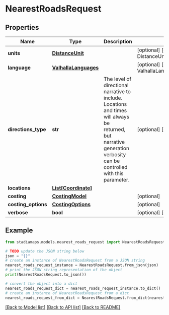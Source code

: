 # NearestRoadsRequest


## Properties

Name | Type | Description | Notes
------------ | ------------- | ------------- | -------------
**units** | [**DistanceUnit**](DistanceUnit.md) |  | [optional] [default to DistanceUnit.KM]
**language** | [**ValhallaLanguages**](ValhallaLanguages.md) |  | [optional] [default to ValhallaLanguages.EN_MINUS_US]
**directions_type** | **str** | The level of directional narrative to include. Locations and times will always be returned, but narrative generation verbosity can be controlled with this parameter. | [optional] [default to 'instructions']
**locations** | [**List[Coordinate]**](Coordinate.md) |  | 
**costing** | [**CostingModel**](CostingModel.md) |  | [optional] 
**costing_options** | [**CostingOptions**](CostingOptions.md) |  | [optional] 
**verbose** | **bool** |  | [optional] [default to False]

## Example

```python
from stadiamaps.models.nearest_roads_request import NearestRoadsRequest

# TODO update the JSON string below
json = "{}"
# create an instance of NearestRoadsRequest from a JSON string
nearest_roads_request_instance = NearestRoadsRequest.from_json(json)
# print the JSON string representation of the object
print(NearestRoadsRequest.to_json())

# convert the object into a dict
nearest_roads_request_dict = nearest_roads_request_instance.to_dict()
# create an instance of NearestRoadsRequest from a dict
nearest_roads_request_from_dict = NearestRoadsRequest.from_dict(nearest_roads_request_dict)
```
[[Back to Model list]](../README.md#documentation-for-models) [[Back to API list]](../README.md#documentation-for-api-endpoints) [[Back to README]](../README.md)


